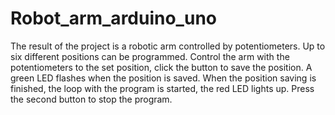 # Robot_arm_arduino_uno
The result of the project is a robotic arm controlled by potentiometers.
Up to six different positions can be programmed. Control the arm with the potentiometers to the set position, click the button to save the position. A green LED flashes when the position is saved. When the position saving is finished, the loop with the program is started, the red LED lights up. Press the second button to stop the program. 
